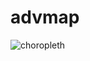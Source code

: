 # advmap
![choropleth](https://user-images.githubusercontent.com/73821021/159416721-c680de87-8430-4a88-869f-963f85ee5076.png)
